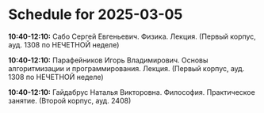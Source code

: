 # Schedule for 2025-03-05

**10:40-12:10:** Сабо Сергей Евгеньевич. Физика. Лекция. (Первый корпус, ауд. 1308 по НЕЧЕТНОЙ неделе)

**10:40-12:10:** Парафейников Игорь Владимирович. Основы алгоритмизации и программирования. Лекция. (Первый корпус, ауд. 1308 по НЕЧЕТНОЙ неделе)

**10:40-12:10:** Гайдабрус Наталья Викторовна. Философия. Практическое занятие. (Второй корпус, ауд. 2408)

